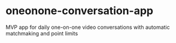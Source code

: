 # oneonone-conversation-app
MVP app for daily one-on-one video conversations with automatic matchmaking and point limits
